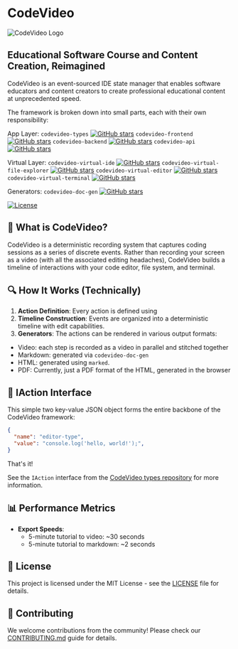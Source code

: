 # CodeVideo

![CodeVideo Logo](https://codevideo.io/logo.png)

## Educational Software Course and Content Creation, Reimagined

CodeVideo is an event-sourced IDE state manager that enables software educators and content creators to create professional educational content at unprecedented speed.

The framework is broken down into small parts, each with their own responsibility:

App Layer:
`codevideo-types` [![GitHub stars](https://img.shields.io/github/stars/codevideo/codevideo-types)](https://github.com/codevideo/codevideo-types/stargazers)
`codevideo-frontend` [![GitHub stars](https://img.shields.io/github/stars/codevideo/codevideo-frontend)](https://github.com/codevideo/codevideo-frontend/stargazers)
`codevideo-backend` [![GitHub stars](https://img.shields.io/github/stars/codevideo/codevideo-backend)](https://github.com/codevideo/codevideo-backend/stargazers)
`codevideo-api` [![GitHub stars](https://img.shields.io/github/stars/codevideo/codevideo-api)](https://github.com/codevideo/codevideo-api/stargazers)

Virtual Layer:
`codevideo-virtual-ide` [![GitHub stars](https://img.shields.io/github/stars/codevideo/codevideo-virtual-ide)](https://github.com/codevideo/codevideo-virtual-ide/stargazers)
`codevideo-virtual-file-explorer` [![GitHub stars](https://img.shields.io/github/stars/codevideo/codevideo-virtual-file-explorer)](https://github.com/codevideo/codevideo-virtual-file-explorer/stargazers)
`codevideo-virtual-editor` [![GitHub stars](https://img.shields.io/github/stars/codevideo/codevideo-virtual-editor)](https://github.com/codevideo/codevideo-virtual-editor/stargazers)
`codevideo-virtual-terminal` [![GitHub stars](https://img.shields.io/github/stars/codevideo/codevideo-virtual-terminal)](https://github.com/codevideo/codevideo-virtual-terminal/stargazers)

Generators:
`codevideo-doc-gen` [![GitHub stars](https://img.shields.io/github/stars/codevideo/codevideo-virtual-ide)](https://github.com/codevideo/codevideo-doc-gen/stargazers)

[![License](https://img.shields.io/badge/License-MIT-blue.svg)](LICENSE)

## 🚀 What is CodeVideo?

CodeVideo is a deterministic recording system that captures coding sessions as a series of discrete events. Rather than recording your screen as a video (with all the associated editing headaches), CodeVideo builds a timeline of interactions with your code editor, file system, and terminal.

## 🔍 How It Works (Technically)

1. **Action Definition**: Every action is defined using 
2. **Timeline Construction**: Events are organized into a deterministic timeline with edit capabilities.
3. **Generators**: The actions can be rendered in various output formats:
  - Video: each step is recorded as a video in parallel and stitched together
  - Markdown: generated via `codevideo-doc-gen`
  - HTML: generated using `marked`.
  - PDF: Currently, just a PDF format of the HTML, generated in the browser

## 🔌 IAction Interface

This simple two key-value JSON object forms the entire backbone of the CodeVideo framework:

```json
{
  "name": "editor-type",
  "value": "console.log('hello, world!');",
}
```

That's it! 

See the `IAction` interface from the [CodeVideo types repository](https://github.com/codevideo/codevideo-types) for more information.

## 📊 Performance Metrics

- **Export Speeds**: 
  - 5-minute tutorial to video: ~30 seconds
  - 5-minute tutorial to markdown: ~2 seconds

## 📝 License

This project is licensed under the MIT License - see the [LICENSE](LICENSE) file for details.

## 🤝 Contributing

We welcome contributions from the community! Please check our [CONTRIBUTING.md](CONTRIBUTING.md) guide for details.
